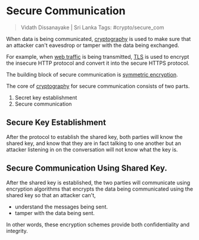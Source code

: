 # Secure Communication

> Vidath Dissanayake | Sri Lanka
> Tags: #crypto/secure_com

When data is being communicated, [cryptography](../cryptography.md) is used to make sure that an attacker can't eavesdrop or tamper with the data being exchanged.

For example, when [web traffic](web%20traffic.md) is being transmitted, [TLS](secure%20communication%20protocols/TLS.md) is used to encrypt the insecure HTTP protocol and convert it into the secure HTTPS protocol.

The building block of secure communication is [symmetric encryption](symmetric%20encryption.md).

The core of [cryptography](../cryptography.md) for secure communication consists of two parts.
1. Secret key establishment
2. Secure communication


## Secure Key Establishment

After the protocol to establish the shared key, both parties will know the shared key, and know that they are in fact talking to one another but an attacker listening in on the conversation will not know what the key is.


## Secure Communication Using Shared Key.

After the shared key is established, the two parties will communicate using encryption algorithms that encrypts the data being communicated using the shared key so that an attacker can't,
- understand the messages being sent.
- tamper with the data being sent.

In other words, these encryption schemes provide both confidentiality and integrity.